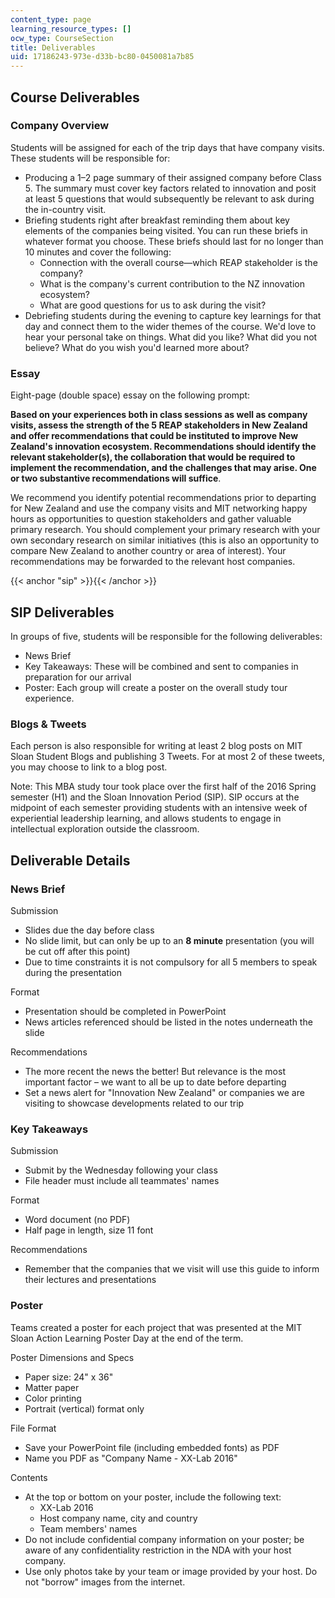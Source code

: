 ```yaml
---
content_type: page
learning_resource_types: []
ocw_type: CourseSection
title: Deliverables
uid: 17186243-973e-d33b-bc80-0450081a7b85
---
```


Course Deliverables
-------------------

### Company Overview

Students will be assigned for each of the trip days that have company visits. These students will be responsible for:

*   Producing a 1–2 page summary of their assigned company before Class 5. The summary must cover key factors related to innovation and posit at least 5 questions that would subsequently be relevant to ask during the in-country visit.
*   Briefing students right after breakfast reminding them about key elements of the companies being visited. You can run these briefs in whatever format you choose. These briefs should last for no longer than 10 minutes and cover the following:
    *   Connection with the overall course—which REAP stakeholder is the company?
    *   What is the company's current contribution to the NZ innovation ecosystem?
    *   What are good questions for us to ask during the visit?
*   Debriefing students during the evening to capture key learnings for that day and connect them to the wider themes of the course. We'd love to hear your personal take on things. What did you like? What did you not believe? What do you wish you'd learned more about?

### Essay

Eight-page (double space) essay on the following prompt:

**Based on your experiences both in class sessions as well as company visits, assess the strength of the 5 REAP stakeholders in New Zealand and offer recommendations that could be instituted to improve New Zealand's innovation ecosystem. Recommendations should identify the relevant stakeholder(s), the collaboration that would be required to implement the recommendation, and the challenges that may arise. One or two substantive recommendations will suffice**.

We recommend you identify potential recommendations prior to departing for New Zealand and use the company visits and MIT networking happy hours as opportunities to question stakeholders and gather valuable primary research. You should complement your primary research with your own secondary research on similar initiatives (this is also an opportunity to compare New Zealand to another country or area of interest). Your recommendations may be forwarded to the relevant host companies.

{{< anchor "sip" >}}{{< /anchor >}}

SIP Deliverables
----------------

In groups of five, students will be responsible for the following deliverables:

*   News Brief
*   Key Takeaways: These will be combined and sent to companies in preparation for our arrival
*   Poster: Each group will create a poster on the overall study tour experience.

### Blogs & Tweets

Each person is also responsible for writing at least 2 blog posts on MIT Sloan Student Blogs and publishing 3 Tweets. For at most 2 of these tweets, you may choose to link to a blog post.

Note: This MBA study tour took place over the first half of the 2016 Spring semester (H1) and the Sloan Innovation Period (SIP). SIP occurs at the midpoint of each semester providing students with an intensive week of experiential leadership learning, and allows students to engage in intellectual exploration outside the classroom.

Deliverable Details
-------------------

### News Brief

Submission

*   Slides due the day before class
*   No slide limit, but can only be up to an **8 minute** presentation (you will be cut off after this point)
*   Due to time constraints it is not compulsory for all 5 members to speak during the presentation

Format

*   Presentation should be completed in PowerPoint
*   News articles referenced should be listed in the notes underneath the slide

Recommendations

*   The more recent the news the better! But relevance is the most important factor – we want to all be up to date before departing
*   Set a news alert for "Innovation New Zealand" or companies we are visiting to showcase developments related to our trip

### Key Takeaways

Submission

*   Submit by the Wednesday following your class
*   File header must include all teammates' names

Format

*   Word document (no PDF)
*   Half page in length, size 11 font

Recommendations

*   Remember that the companies that we visit will use this guide to inform their lectures and presentations

### Poster

Teams created a poster for each project that was presented at the MIT Sloan Action Learning Poster Day at the end of the term.

Poster Dimensions and Specs

*   Paper size: 24" x 36"
*   Matter paper
*   Color printing
*   Portrait (vertical) format only

File Format

*   Save your PowerPoint file (including embedded fonts) as PDF
*   Name you PDF as "Company Name - XX-Lab 2016"

Contents

*   At the top or bottom on your poster, include the following text:
    *   XX-Lab 2016
    *   Host company name, city and country
    *   Team members' names
*   Do not include confidential company information on your poster; be aware of any confidentiality restriction in the NDA with your host company.
*   Use only photos take by your team or image provided by your host. Do not "borrow" images from the internet.